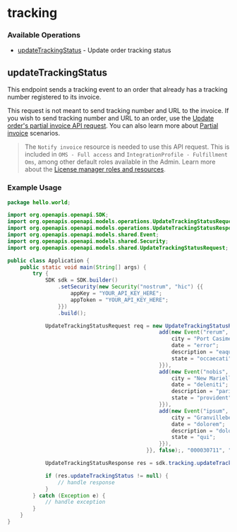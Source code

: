 # tracking

### Available Operations

* [updateTrackingStatus](#updatetrackingstatus) - Update order tracking status

## updateTrackingStatus

This endpoint sends a tracking event to an order that already has a tracking number registered to its invoice.

This request is not meant to send tracking number and URL to the invoice. If you wish to send tracking number and URL to an order, use the [Update order's partial invoice API request](https://developers.vtex.com/docs/api-reference/orders-api#patch-/api/oms/pvt/orders/-orderId-/invoice/-invoiceNumber-). You can also learn more about [Partial invoice](https://help.vtex.com/en/tracks/partial-invoices--2xkTisx4SXOWXQel8Jg8sa/q9GPspTb9cHlMeAZfdEUe) scenarios. 

> The `Notify invoice` resource is needed to use this API request. This is included in `OMS - Full access` and `IntegrationProfile - Fulfillment Oms`, among other default roles available in the Admin. Learn more about the [License manager roles and resources](https://help.vtex.com/en/tutorial/roles--7HKK5Uau2H6wxE1rH5oRbc).

### Example Usage

```java
package hello.world;

import org.openapis.openapi.SDK;
import org.openapis.openapi.models.operations.UpdateTrackingStatusRequest;
import org.openapis.openapi.models.operations.UpdateTrackingStatusResponse;
import org.openapis.openapi.models.shared.Event;
import org.openapis.openapi.models.shared.Security;
import org.openapis.openapi.models.shared.UpdateTrackingStatusRequest;

public class Application {
    public static void main(String[] args) {
        try {
            SDK sdk = SDK.builder()
                .setSecurity(new Security("nostrum", "hic") {{
                    appKey = "YOUR_API_KEY_HERE";
                    appToken = "YOUR_API_KEY_HERE";
                }})
                .build();

            UpdateTrackingStatusRequest req = new UpdateTrackingStatusRequest("recusandae", "omnis",                 new UpdateTrackingStatusRequest("facilis",                 new org.openapis.openapi.models.shared.Event[]{{
                                                add(new Event("rerum", "adipisci", "asperiores", "earum") {{
                                                    city = "Port Casimermouth";
                                                    date = "error";
                                                    description = "eaque";
                                                    state = "occaecati";
                                                }}),
                                                add(new Event("nobis", "libero", "delectus", "quaerat") {{
                                                    city = "New Marielle";
                                                    date = "deleniti";
                                                    description = "pariatur";
                                                    state = "provident";
                                                }}),
                                                add(new Event("ipsum", "hic", "excepturi", "cum") {{
                                                    city = "Granvilleberg";
                                                    date = "dolorem";
                                                    description = "dolor";
                                                    state = "qui";
                                                }}),
                                            }}, false);, "000030711", "1172452900788-01");            

            UpdateTrackingStatusResponse res = sdk.tracking.updateTrackingStatus(req);

            if (res.updateTrackingStatus != null) {
                // handle response
            }
        } catch (Exception e) {
            // handle exception
        }
    }
}
```

